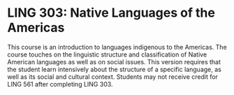 # LING 303: Native Languages of the Americas

This course is an introduction to languages indigenous to the Americas. The course touches on the linguistic structure and classification of Native American languages as well as on social issues. This version requires that the student learn intensively about the structure of a specific language, as well as its social and cultural context. Students may not receive credit for LING 561 after completing LING 303.